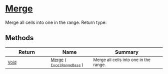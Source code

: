 # [Merge](./ExcelHelper-100663986.md)

Merge all cells into one in the range.
Return type:
## Methods

| Return | Name | Summary | 
| --- | --- | --- | 
| <sub>[Void](https://docs.microsoft.com/en-us/dotnet/api/System.Void)</sub><img width=200/>| <sub>[Merge](./ExcelHelper-100663986.md) ( [`ExcelRangeBase`](./ExcelHelper-100663986.md) )</sub>| <sub>Merge all cells into one in the range.</sub><img width=200/>| <br>


